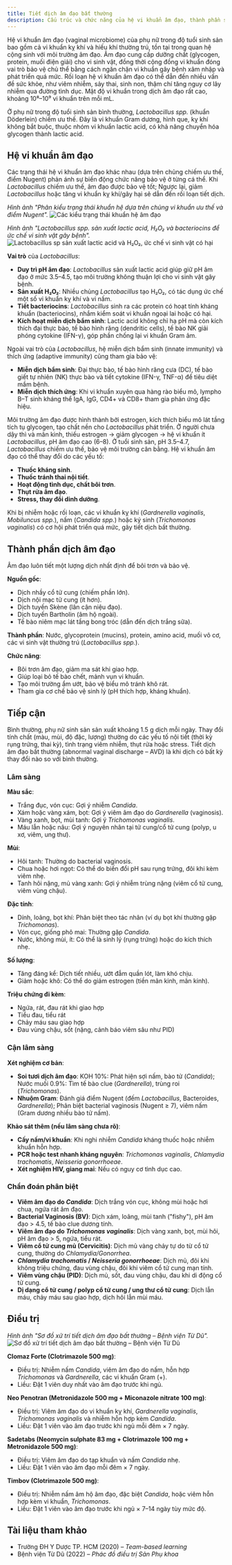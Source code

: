 ```yaml
---
title: Tiết dịch âm đạo bất thường
description: Cấu trúc và chức năng của hệ vi khuẩn âm đạo, thành phần sinh lý của dịch tiết âm đạo, nguyên nhân và phân loại các rối loạn tiết dịch, cùng hướng xử trí và các biệt dược thường dùng.
---
```


Hệ vi khuẩn âm đạo (vaginal microbiome) của phụ nữ trong độ tuổi sinh sản bao gồm cả vi khuẩn kỵ khí và hiếu khí thường trú, tồn tại trong quan hệ cộng sinh với môi trường âm đạo. Âm đạo cung cấp dưỡng chất (glycogen, protein, muối điện giải) cho vi sinh vật, đồng thời cộng đồng vi khuẩn đóng vai trò bảo vệ chủ thể bằng cách ngăn chặn vi khuẩn gây bệnh xâm nhập và phát triển quá mức. Rối loạn hệ vi khuẩn âm đạo có thể dẫn đến nhiều vấn đề sức khỏe, như viêm nhiễm, sảy thai, sinh non, thậm chí tăng nguy cơ lây nhiễm qua đường tình dục. Mật độ vi khuẩn trong dịch âm đạo rất cao, khoảng 10⁸–10⁹ vi khuẩn trên mỗi mL.

Ở phụ nữ trong độ tuổi sinh sản bình thường, _Lactobacillus spp._ (khuẩn Döderlein) chiếm ưu thế. Đây là vi khuẩn Gram dương, hình que, kỵ khí không bắt buộc, thuộc nhóm vi khuẩn lactic acid, có khả năng chuyển hóa glycogen thành lactic acid.

## Hệ vi khuẩn âm đạo

Các trạng thái hệ vi khuẩn âm đạo khác nhau (dựa trên chủng chiếm ưu thế, điểm Nugent) phản ánh sự biến động chức năng bảo vệ ở từng cá thể. Khi _Lactobacillus_ chiếm ưu thế, âm đạo được bảo vệ tốt; Ngược lại, giảm _Lactobacillus_ hoặc tăng vi khuẩn kỵ khí/gây hại sẽ dẫn đến rối loạn tiết dịch.

_Hình ảnh "Phân kiểu trạng thái khuẩn hệ dựa trên chủng vi khuẩn ưu thế và điểm Nugent"._
![Các kiểu trạng thái khuẩn hệ âm đạo](./_images/tiet-dich-am-dao-bat-thuong/cac-trang-thai-khuan-he-am-dao.png)

_Hình ảnh "Lactobacillus spp. sản xuất lactic acid, H₂O₂ và bacteriocins để ức chế vi sinh vật gây bệnh"._
![Lactobacillus sp sản xuất lactic acid và H₂O₂, ức chế vi sinh vật có hại](./_images/tiet-dich-am-dao-bat-thuong/lactobacillus-sp-san-xuat-acid-lactic-h2o2.png)

**Vai trò** của _Lactobacillus_:

- **Duy trì pH âm đạo**: _Lactobacillus_ sản xuất lactic acid giúp giữ pH âm đạo ở mức 3.5–4.5, tạo môi trường không thuận lợi cho vi sinh vật gây bệnh.
- **Sản xuất H₂O₂**: Nhiều chủng _Lactobacillus_ tạo H₂O₂, có tác dụng ức chế một số vi khuẩn kỵ khí và vi nấm.
- **Tiết bacteriocins**: _Lactobacillus_ sinh ra các protein có hoạt tính kháng khuẩn (bacteriocins), nhắm kiểm soát vi khuẩn ngoại lai hoặc có hại.
- **Kích hoạt miễn dịch bẩm sinh**: Lactic acid không chỉ hạ pH mà còn kích thích đại thực bào, tế bào hình răng (dendritic cells), tế bào NK giải phóng cytokine (IFN-γ), góp phần chống lại vi khuẩn Gram âm.

Ngoài vai trò của _Lactobacillus_, hệ miễn dịch bẩm sinh (innate immunity) và thích ứng (adaptive immunity) cũng tham gia bảo vệ:

- **Miễn dịch bẩm sinh**: Đại thực bào, tế bào hình răng cưa (DC), tế bào giết tự nhiên (NK) thực bào và tiết cytokine (IFN-γ, TNF-α) để tiêu diệt mầm bệnh.
- **Miễn dịch thích ứng**: Khi vi khuẩn xuyên qua hàng rào biểu mô, lympho B–T sinh kháng thể IgA, IgG, CD4+ và CD8+ tham gia phản ứng đặc hiệu.

Môi trường âm đạo được hình thành bởi estrogen, kích thích biểu mô lát tầng tích tụ glycogen, tạo chất nền cho _Lactobacillus_ phát triển. Ở người chưa dậy thì và mãn kinh, thiếu estrogen → giảm glycogen → hệ vi khuẩn ít _Lactobacillus_, pH âm đạo cao (6–8). Ở tuổi sinh sản, pH 3.5–4.7, _Lactobacillus_ chiếm ưu thế, bảo vệ môi trường cân bằng. Hệ vi khuẩn âm đạo có thể thay đổi do các yếu tố:

- **Thuốc kháng sinh**.
- **Thuốc tránh thai nội tiết**.
- **Hoạt động tình dục, chất bôi trơn**.
- **Thụt rửa âm đạo**.
- **Stress, thay đổi dinh dưỡng**.

Khi bị nhiễm hoặc rối loạn, các vi khuẩn kỵ khí (_Gardnerella vaginalis_, _Mobiluncus spp._), nấm (_Candida spp._) hoặc ký sinh (_Trichomonas vaginalis_) có cơ hội phát triển quá mức, gây tiết dịch bất thường.

## Thành phần dịch âm đạo

Âm đạo luôn tiết một lượng dịch nhất định để bôi trơn và bảo vệ.

**Nguồn gốc**:

- Dịch nhầy cổ tử cung (chiếm phần lớn).
- Dịch nội mạc tử cung (ít hơn).
- Dịch tuyến Skène (lân cận niệu đạo).
- Dịch tuyến Bartholin (âm hộ ngoài).
- Tế bào niêm mạc lát tầng bong tróc (dẫn đến dịch trắng sữa).

**Thành phần**: Nước, glycoprotein (mucins), protein, amino acid, muối vô cơ, các vi sinh vật thường trú (_Lactobacillus spp._).

**Chức năng**:

- Bôi trơn âm đạo, giảm ma sát khi giao hợp.
- Giúp loại bỏ tế bào chết, mảnh vụn vi khuẩn.
- Tạo môi trường ẩm ướt, bảo vệ biểu mô tránh khô rát.
- Tham gia cơ chế bảo vệ sinh lý (pH thích hợp, kháng khuẩn).

## Tiếp cận

Bình thường, phụ nữ sinh sản sản xuất khoảng 1.5 g dịch mỗi ngày. Thay đổi tính chất (màu, mùi, độ đặc, lượng) thường do các yếu tố nội tiết (thời kỳ rụng trứng, thai kỳ), tình trạng viêm nhiễm, thụt rửa hoặc stress. Tiết dịch âm đạo bất thường (abnormal vaginal discharge – AVD) là khi dịch có bất kỳ thay đổi nào so với bình thường.

### Lâm sàng

**Màu sắc**:

- Trắng đục, vón cục: Gợi ý nhiễm _Candida_.
- Xám hoặc vàng xám, bọt: Gợi ý viêm âm đạo do _Gardnerella_ (vaginosis).
- Vàng xanh, bọt, mùi tanh: Gợi ý _Trichomonas vaginalis_.
- Máu lẫn hoặc nâu: Gợi ý nguyên nhân tại tử cung/cổ tử cung (polyp, u xơ, viêm, ung thư).

**Mùi**:

- Hôi tanh: Thường do bacterial vaginosis.
- Chua hoặc hơi ngọt: Có thể do biến đổi pH sau rụng trứng, đôi khi kèm viêm nhẹ.
- Tanh hôi nặng, mủ vàng xanh: Gợi ý nhiễm trùng nặng (viêm cổ tử cung, viêm vùng chậu).

**Đặc tính**:

- Dính, loãng, bọt khí: Phân biệt theo tác nhân (ví dụ bọt khí thường gặp _Trichomonas_).
- Vón cục, giống phô mai: Thường gặp _Candida_.
- Nước, không mùi, ít: Có thể là sinh lý (rụng trứng) hoặc do kích thích nhẹ.

**Số lượng**:

- Tăng đáng kể: Dịch tiết nhiều, ướt đẫm quần lót, làm khó chịu.
- Giảm hoặc khô: Có thể do giảm estrogen (tiền mãn kinh, mãn kinh).

**Triệu chứng đi kèm**:

- Ngứa, rát, đau rát khi giao hợp
- Tiểu đau, tiểu rát
- Chảy máu sau giao hợp
- Đau vùng chậu, sốt (nặng, cảnh báo viêm sâu như PID)

### Cận lâm sàng

**Xét nghiệm cơ bản**:

- **Soi tươi dịch âm đạo**: KOH 10%: Phát hiện sợi nấm, bào tử (_Candida_); Nước muối 0.9%: Tìm tế bào clue (_Gardnerella_), trùng roi (_Trichomonas_).
- **Nhuộm Gram**: Đánh giá điểm Nugent (đếm _Lactobacillus_, Bacteroides, _Gardnerella_); Phân biệt bacterial vaginosis (Nugent ≥ 7), viêm nấm (Gram dương nhiều bào tử nấm).

**Khảo sát thêm (nếu lâm sàng chưa rõ)**:

- **Cấy nấm/vi khuẩn**: Khi nghi nhiễm _Candida_ kháng thuốc hoặc nhiễm khuẩn hỗn hợp.
- **PCR hoặc test nhanh kháng nguyên**: _Trichomonas vaginalis_, _Chlamydia trachomatis_, _Neisseria gonorrhoeae_.
- **Xét nghiệm HIV, giang mai**: Nếu có nguy cơ tình dục cao.

### Chẩn đoán phân biệt

- **Viêm âm đạo do _Candida_**: Dịch trắng vón cục, không mùi hoặc hơi chua, ngứa rát âm đạo.
- **Bacterial Vaginosis (BV)**: Dịch xám, loãng, mùi tanh ("fishy"), pH âm đạo > 4.5, tế bào clue dương tính.
- **Viêm âm đạo do _Trichomonas vaginalis_**: Dịch vàng xanh, bọt, mùi hôi, pH âm đạo > 5, ngứa, tiểu rát.
- **Viêm cổ tử cung mủ (Cervicitis)**: Dịch mủ vàng chảy tự do từ cổ tử cung, thường do _Chlamydia/Gonorrhea_.
- **_Chlamydia trachomatis_ / _Neisseria gonorrhoeae_**: Dịch mủ, đôi khi không triệu chứng, đau vùng chậu, đôi khi viêm cổ tử cung mạn tính.
- **Viêm vùng chậu (PID)**: Dịch mủ, sốt, đau vùng chậu, đau khi di động cổ tử cung.
- **Dị dạng cổ tử cung / polyp cổ tử cung / ung thư cổ tử cung**: Dịch lẫn máu, chảy máu sau giao hợp, dịch hôi lẫn mùi máu.

## Điều trị

_Hình ảnh "Sơ đồ xử trí tiết dịch âm đạo bất thường – Bệnh viện Từ Dũ"._
![Sơ đồ xử trí tiết dịch âm đạo bất thường – Bệnh viện Từ Dũ](./_images/tiet-dich-am-dao-bat-thuong/so-do-xu-tri-tiet-dich-am-dao-bat-thuong.jpg)

**Clomaz Forte (Clotrimazole 500 mg)**:

- Điều trị: Nhiễm nấm _Candida_, viêm âm đạo do nấm, hỗn hợp _Trichomonas_ và _Gardnerella_, các vi khuẩn Gram (+).
- Liều: Đặt 1 viên duy nhất vào âm đạo trước khi ngủ.

**Neo Penotran (Metronidazole 500 mg + Miconazole nitrate 100 mg)**:

- Điều trị: Viêm âm đạo do vi khuẩn kỵ khí, _Gardnerella vaginalis_, _Trichomonas vaginalis_ và nhiễm hỗn hợp kèm _Candida_.
- Liều: Đặt 1 viên vào âm đạo trước khi ngủ mỗi đêm × 7 ngày.

**Sadetabs (Neomycin sulphate 83 mg + Clotrimazole 100 mg + Metronidazole 500 mg)**:

- Điều trị: Viêm âm đạo do tạp khuẩn và nấm _Candida_ nhẹ.
- Liều: Đặt 1 viên vào âm đạo mỗi đêm × 7 ngày.

**Timbov (Clotrimazole 500 mg)**:

- Điều trị: Nhiễm nấm âm hộ âm đạo, đặc biệt _Candida_, hoặc viêm hỗn hợp kèm vi khuẩn, _Trichomonas_.
- Liều: Đặt 1 viên vào âm đạo trước khi ngủ × 7–14 ngày tùy mức độ.

## Tài liệu tham khảo

- Trường ĐH Y Dược TP. HCM (2020) – _Team-based learning_
- Bệnh viện Từ Dũ (2022) – _Phác đồ điều trị Sản Phụ khoa_
